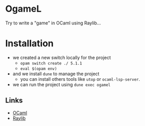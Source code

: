 # OgameL

Try to write a "game" in OCaml using Raylib...

# Installation
- we created a new switch locally for the project
    - `opam switch create ./ 5.1.1`
    - `eval $(opam env)`
- and we install `dune` to manage the project
    - you can install others tools like `utop` or `ocaml-lsp-server`.
- we can run the project using `dune exec ogamel`

## Links

- [OCaml](https://ocaml.org/)
- [Raylib](https://www.raylib.com/)
